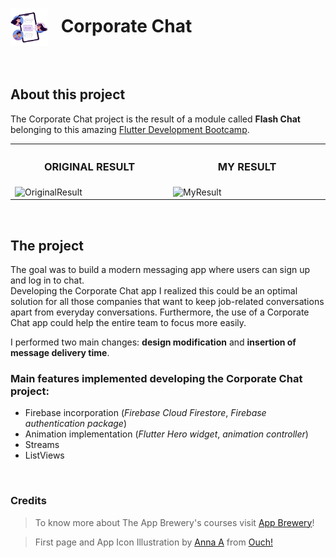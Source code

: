 <h1>
<img src="https://github.com/alesarritz/corporate-chat/blob/fbe657506907cb7f68755a5958647cf4f722c5f2/logo.png" alt="appIcon" width=60 align="center"/>
&ensp;Corporate Chat</h1>

</br>


## About this project
The Corporate Chat project is the result of a
module called **Flash Chat** belonging to this amazing
<a href="https://www.udemy.com/course/flutter-bootcamp-with-dart/">
Flutter Development Bootcamp</a>.


<table width="500px">
 <tr>
  <th width="250px"> <h3>ORIGINAL RESULT</h3> </th>
  <th width="250px"><h3> MY RESULT </h3> </th>
 </tr>
  <tr>
  <td width="250px" padding="10px"><img src="https://github.com/alesarritz/corporate-chat/blob/fbe657506907cb7f68755a5958647cf4f722c5f2/original_result.gif" alt="OriginalResult"/> </td>
  <td width="250px" padding="10px"><img src="https://github.com/alesarritz/corporate-chat/blob/fbe657506907cb7f68755a5958647cf4f722c5f2/my_result.gif" alt="MyResult"/></td>
  </tr>
</table>


</br>

## The project
The goal was to build a modern messaging app where users can sign up and log in to chat.<br>
Developing the Corporate Chat app I realized this could be an optimal solution for all those companies 
that want to keep job-related conversations apart from everyday conversations. 
Furthermore, the use of a Corporate Chat app could help the entire team to focus more easily.

I performed two main changes: <b>design modification</b> and <b>insertion of message delivery time</b>.

### Main features implemented developing the Corporate Chat project:
- Firebase incorporation (*Firebase Cloud Firestore*, *Firebase authentication package*)
- Animation implementation (*Flutter Hero widget*, *animation controller*)
- Streams
- ListViews


</br>

### Credits
>To know more about The App Brewery's courses visit <a href="https://www.appbrewery.co/">App Brewery</a>!

>First page and App Icon Illustration by <a href="https://icons8.com/illustrations/author/eEbrZFlkyZbD">Anna A</a> from <a href="https://icons8.com/illustrations">Ouch!</a>
